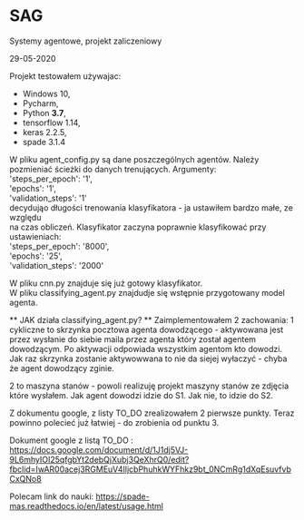 # SAG
Systemy agentowe, projekt zaliczeniowy

29-05-2020

Projekt testowałem używajac:
- Windows 10,
- Pycharm,
- Python **3.7**,
- tensorflow 1.14,
- keras 2.2.5,
- spade 3.1.4

W pliku agent_config.py są dane poszczególnych agentów. Należy pozmieniać ścieżki do danych trenujących.
Argumenty:  
	'steps_per_epoch': '1',  
    'epochs': '1',  
    'validation_steps': '1'  
decydująo długości trenowania klasyfikatora - ja ustawiłem bardzo małe, ze względu  
na czas obliczeń. Klasyfikator zaczyna poprawnie klasyfikować przy ustawieniach:  
	'steps_per_epoch': '8000',  
    'epochs': '25',  
    'validation_steps': '2000'  

W pliku cnn.py znajduje się już gotowy klasyfikator.  
W pliku classifying_agent.py znajdudje się wstępnie przygotowany model agenta.  

** JAK działa classifying_agent.py? **
Zaimplementowałem 2 zachowania: 1 cykliczne to skrzynka pocztowa agenta dowodzącego - aktywowana jest
przez wysłanie do siebie maila przez agenta który został agentem dowodzącym. Po aktywacji odpowiada wszystkim
agentom kto dowodzi. Jak raz skrzynka zostanie aktywowwana to nie da siejej wyłaczyć - chyba że agent dowodzący zginie.  

2 to maszyna stanów - powoli realizuję projekt maszyny stanów ze zdjęcia które wysłałem. Jak agent dowodzi idzie do S1.
Jak nie, to idzie do S2.

Z dokumentu google, z listy TO_DO zrealizowałem 2 pierwsze punkty. Teraz powinno polecieć już łatwiej -
do zrobienia od punktu 3.


Dokument google z listą TO_DO : https://docs.google.com/document/d/1J1dj5VJ-9L6mhyIOI25qfgbYt2debQjXubj3QeXhrQ0/edit?fbclid=IwAR00acej3RGMEuV4IljcbPhuhkWYFhkz9bt_0NCmRg1dXqEsuvfvbCxQNo8  

Polecam link do nauki: https://spade-mas.readthedocs.io/en/latest/usage.html
